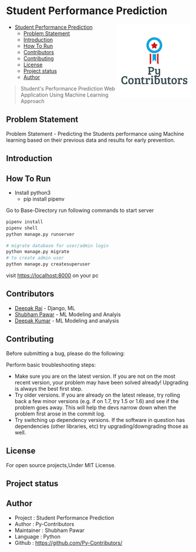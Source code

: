 # Student Performance Prediction

<img align="right" src="https://raw.githubusercontent.com/DrakeEntity/project-Image/master/9b2ca712-347a-4987-bac7-a4c3d106ed24_200x200.png" alt="pycontributors logo">

- [Student Performance Prediction](#student-performance-prediction)
  - [Problem Statement](#problem-statement)
  - [Introduction](#introduction)
  - [How To Run](#how-to-run)
  - [Contributors](#contributors)
  - [Contributing](#contributing)
  - [License](#license)
  - [Project status](#project-status)
  - [Author](#author)

> Student's Performance Prediction Web Application Using Machine Learning Approach

## Problem Statement

Problem Statement - Predicting the Students performance using Machine learning based on their previous data and results for early prevention.

## Introduction

## How To Run

- Install python3
  - pip install pipenv

Go to Base-Directory run following commands to start server

```bash
pipenv install
pipenv shell
python manage.py runserver
```

```bash
# migrate database for user/admin login
python manage.py migrate 
# to create admin user
python manage.py createsuperuser
```

visit <https://localhost:8000> on your pc

## Contributors

- [Deepak Raj](https://github.com/shubham5351) - Django, ML
- [Shubham Pawar](https://github.com/shubham5351) - ML Modeling and Analyis
- [Deepak Kumar](https://github.com/dkpcs92) - ML Modeling and analysis

## Contributing

Before submitting a bug, please do the following:

Perform basic troubleshooting steps:

- Make sure you are on the latest version. If you are not on the most recent version, your problem may have been solved already! Upgrading is always the best first step.
- Try older versions. If you are already on the latest release, try rolling back a few minor versions (e.g. if on 1.7, try 1.5 or 1.6) and see if the problem goes away. This will help the devs narrow down when the problem first arose in the commit log.
- Try switching up dependency versions. If the software in question has dependencies (other libraries, etc) try upgrading/downgrading those as well.

## License

For open source projects,Under MIT License.

## Project status

## Author

- Project : Student Performance Prediction
- Author  : Py-Contributors
- Maintainer : Shubham Pawar
- Language : Python
- Github : <https://github.com/Py-Contributors/>
